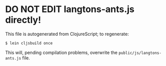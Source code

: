 DO NOT EDIT langtons-ants.js directly!
======================================
This file is autogenerated from ClojureScript; to regenerate:

    $ lein cljsbuild once

This will, pending compilation problems, overwrite the `public/js/langtons-ants.js` file.

